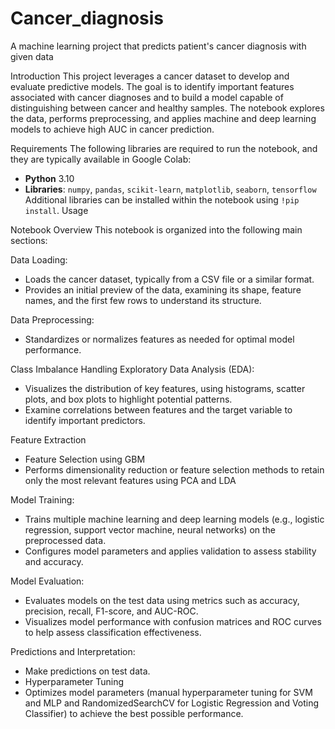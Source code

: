# Cancer_diagnosis
A machine learning project that predicts patient's cancer diagnosis with given data

Introduction
This project leverages a cancer dataset to develop and evaluate predictive models. The goal is to identify important features associated with cancer diagnoses and to build a model capable of distinguishing between cancer and healthy samples. The notebook explores the data, performs preprocessing, and applies machine and deep learning models to achieve high AUC in cancer prediction.


Requirements
The following libraries are required to run the notebook, and they are typically available in Google Colab:
- **Python** 3.10
- **Libraries**: `numpy`, `pandas`, `scikit-learn`, `matplotlib`, `seaborn`, `tensorflow`
Additional libraries can be installed within the notebook using `!pip install`.
Usage


Notebook Overview
This notebook is organized into the following main sections:

Data Loading:
- Loads the cancer dataset, typically from a CSV file or a similar format.
- Provides an initial preview of the data, examining its shape, feature names, and the first few rows to understand its structure.
  
Data Preprocessing:
- Standardizes or normalizes features as needed for optimal model performance.
  
Class Imbalance Handling
Exploratory Data Analysis (EDA):
- Visualizes the distribution of key features, using histograms, scatter plots, and box plots to highlight potential patterns.
- Examine correlations between features and the target variable to identify important predictors.
  
Feature Extraction
- Feature Selection using GBM
- Performs dimensionality reduction or feature selection methods to retain only the most relevant features using PCA and LDA
  
Model Training:
- Trains multiple machine learning and deep learning models (e.g., logistic regression, support vector machine, neural networks) on the preprocessed data.
- Configures model parameters and applies validation to assess stability and accuracy.
  
Model Evaluation:
- Evaluates models on the test data using metrics such as accuracy, precision, recall, F1-score, and AUC-ROC.
- Visualizes model performance with confusion matrices and ROC curves to help assess classification effectiveness.

Predictions and Interpretation:
- Make predictions on test data.
- Hyperparameter Tuning
- Optimizes model parameters (manual hyperparameter tuning for SVM and MLP and RandomizedSearchCV for Logistic Regression and Voting Classifier) to achieve the best possible performance.
